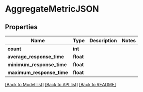 # AggregateMetricJSON

## Properties
Name | Type | Description | Notes
------------ | ------------- | ------------- | -------------
**count** | **int** |  | 
**average_response_time** | **float** |  | 
**minimum_response_time** | **float** |  | 
**maximum_response_time** | **float** |  | 

[[Back to Model list]](../README.md#documentation-for-models) [[Back to API list]](../README.md#documentation-for-api-endpoints) [[Back to README]](../README.md)


